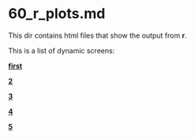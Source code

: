 

<h1>60_r_plots.md</h1>

This dir contains html files that show the output from **r**.

This is a list of dynamic screens:

[**first**](https://github.com/cashfields/TioCash/tree/main/42_gnuplot_30_30_30_GIF_ANIMATION)

[**2**](https://htmlpreview.github.io/https://github.com/cashfields/TioCash/blob/main/60_r_plots/sel_0000_color_prime_30.html)

[**3**](https://rawcdn.githack.com/cashfields/TioCash/blob/main/60_r_plots/sel_0000_color_prime_30.html)

[**4**](https://bb.githack.com/cashfields/TioCash/raw/main/60_r_plots/sel_0000_color_prime_30.html)

[**5**](https://cdn.rawgit.com/cashfields/TioCash/raw/main/60_r_plots/sel_0000_color_prime_30.html)
